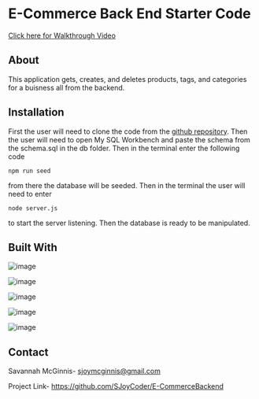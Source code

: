 # E-Commerce Back End Starter Code

[Click here for Walkthrough Video](https://drive.google.com/file/d/1YgQCKEMHIo8OtTjsCGcOwU1Wxie6jRvL/view)

## About 
This application gets, creates, and deletes products, tags, and categories for a buisness all from the backend.  

## Installation
First the user will need to clone the code from the [github repository](https://github.com/SJoyCoder/E-CommerceBackend). Then the user will need to open My SQL Workbench and paste the schema from the schema.sql in the db folder. Then in the terminal enter the following code

    npm run seed

from there the database will be seeded. Then in the terminal the user will need to enter

    node server.js

to start the server listening. Then the database is ready to be manipulated.

## Built With
![image](https://img.shields.io/badge/JavaScript-323330?style=for-the-badge&logo=javascript&logoColor=F7DF1E)

![image](https://img.shields.io/badge/Node.js-339933?style=for-the-badge&logo=nodedotjs&logoColor=white)

![image](https://img.shields.io/badge/Insomnia-5849be?style=for-the-badge&logo=Insomnia&logoColor=white)

![image](https://img.shields.io/badge/json-5E5C5C?style=for-the-badge&logo=json&logoColor=white)

![image](https://img.shields.io/badge/MySQL-005C84?style=for-the-badge&logo=mysql&logoColor=white)

## Contact
Savannah McGinnis- sjoymcginnis@gmail.com

Project Link- https://github.com/SJoyCoder/E-CommerceBackend